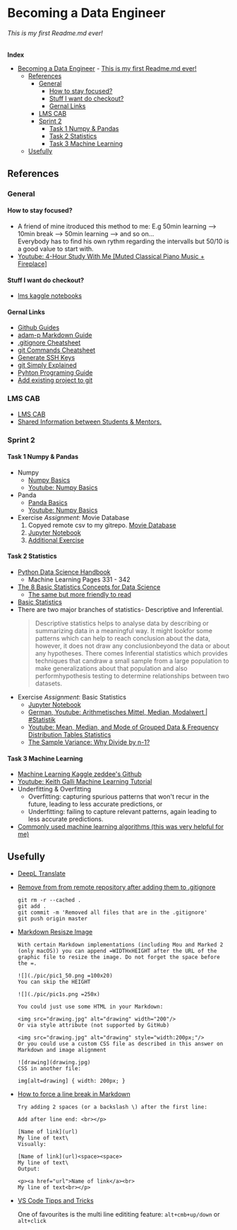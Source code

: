 # Becoming a Data Engineer 
###### This is my first Readme.md ever!


__Index__
- [Becoming a Data Engineer](#becoming-a-data-engineer)
          - [This is my first Readme.md ever!](#this-is-my-first-readmemd-ever)
  - [References](#references)
    - [General](#general)
      - [How to stay focused?](#how-to-stay-focused)
      - [Stuff I want do checkout?](#stuff-i-want-do-checkout)
      - [Gernal Links](#gernal-links)
    - [LMS CAB](#lms-cab)
    - [Sprint 2](#sprint-2)
      - [Task 1 Numpy & Pandas](#task-1-numpy--pandas)
      - [Task 2 Statistics](#task-2-statistics)
      - [Task 3 Machine Learning](#task-3-machine-learning)
  - [Usefully](#usefully)


## References 
### General

#### How to stay focused?
- A friend of mine itroduced this method to me: E.g 50min learning --> 10min break --> 50min learning --> and so on...  
Everybody has to find his own rythm regarding the intervalls but 50/10 is a good value to start with. 
- [Youtube: 4-Hour Study With Me [Muted Classical Piano Music + Fireplace]](https://www.youtube.com/watch?v=lq9bA39t30I)

#### Stuff I want do checkout? 

- [lms kaggle notebooks](https://github.com/plsms)

#### Gernal Links

- [Github Guides](https://guides.github.com/)
- [adam-p Markdown Guide](https://github.com/adam-p/markdown-here/wiki/Markdown-Here-Cheatsheet)
- [.gitignore Cheatsheet](https://github.com/kenmueller/gitignore/blob/master/README.md)
- [git Commands Cheatsheet](https://education.github.com/git-cheat-sheet-education.pdf)
- [Generate SSH Keys](https://docs.github.com/en/github/authenticating-to-github/connecting-to-github-with-ssh/generating-a-new-ssh-key-and-adding-it-to-the-ssh-agent)
- [git Simply Explained](https://www.atlassian.com/de/git/tutorials)
- [Pyhton Programing Guide](https://www.geeksforgeeks.org/python-programming-language/?ref=leftbar)
- [Add existing project to git](https://gist.github.com/alexpchin/102854243cd066f8b88e)


### LMS CAB

- [LMS CAB](https://lms.codeacademyberlin.com)
- [Shared Information between Students & Mentors.](shared_links_information.md)

### Sprint 2

#### Task 1 Numpy & Pandas
- Numpy
  - [Numpy Basics](https://cs231n.github.io/python-numpy-tutorial/#numpy)
  - [Youtube: Numpy Basics](https://www.youtube.com/watch?v=GB9ByFAIAH4)
- Panda
  - [Panda Basics](https://dsft.code-data-ai.com/pandas-dataframe/)
  - [Youtube: Numpy Basics](https://www.youtube.com/watch?v=vmEHCJofslg)
- Exercise *Assignment*: Movie Database
  1. Copyed remote csv to my gitrepo. [Movie Database](sprint_2/movie_dataset.csv)
  2. [Jupyter Notebook](sprint_2/task_1.ipynb)
  3. [Additional Exercise](https://python.plainenglish.io/100-numpy-exercises-for-data-science-1d1bb221e7cd)

#### Task 2 Statistics
- [Python Data Science Handbook](https://tanthiamhuat.files.wordpress.com/2018/04/pythondatasciencehandbook.pdf)
  - Machine Learning Pages 331 - 342
- [The 8 Basic Statistics Concepts for Data Science](https://www.kdnuggets.com/2020/06/8-basic-statistics-conceptshtml)
  - [The same but more friendly to read](sprint_2/8_Basic_Statistic_Concepts.pdf)
- [Basic Statistics](https://dsft.code-data-ai.com/stats-1/)
- There are two major branches of statistics- Descriptive and Inferential. 
   >Descriptive statistics helps to analyse data by describing or summarizing data in a meaningful way. It might lookfor some patterns which can help to reach conclusion about the data, however, it does not draw any conclusionbeyond the data or about any hypotheses. There comes Inferential statistics which provides techniques that candraw a small sample from a large population to make generalizations about that population and also performhypothesis testing to determine relationships between two datasets.
- Exercise *Assignment*: Basic Statistics
  - [Jupyter Notebook](sprint_2/task_2.ipynb)
  - [German, Youtube: Arithmetisches Mittel, Median, Modalwert | #Statistik ](https://www.youtube.com/watchv=DhXz9vM6Z8c)
  - [Youtube: Mean, Median, and Mode of Grouped Data & Frequency Distribution Tables Statistics](https://www.youtubecom/watch?v=zjHfAhcU6kE)
  - [The Sample Variance: Why Divide by n-1?](https://www.youtube.com/watch?v=9ONRMymR2Eg)

#### Task 3 Machine Learning 
  - [Machine Learning Kaggle zeddee's Github](https://gist.github.com/zeddee/824cfa865bd2944057a49bf2fd6e4b65)
  - [Youtube: Keith Galli Machine Learning Tutorial](https://www.youtube.com/watch?v=M9Itm95JzL0)
  - Underfitting & Overfitting
    - Overfitting: capturing spurious patterns that won't recur in the future, leading to less accurate predictions, or
    - Underfitting: failing to capture relevant patterns, again leading to less accurate predictions.
  - [Commonly used machine learning algorithms (this was very helpful for me)](https://www.analyticsvidhya.com/blog/2017/09/common-machine-learning-algorithms/)

## Usefully

- [DeepL Translate](https://www.deepl.com/translator)
- [Remove from from remote repository after adding them to .gitignore](https://stackoverflow.com/questions/7927230/remove-directory-from-remote-repository-after-adding-them-to-gitignore)

  ```
  git rm -r --cached . 
  git add .
  git commit -m 'Removed all files that are in the .gitignore' 
  git push origin master
  ```

- [Markdown Resisze Image](https://stackoverflow.com/questions/14675913/changing-image-size-in-markdown)
  ```
  With certain Markdown implementations (including Mou and Marked 2 (only macOS)) you can append =WIDTHxHEIGHT after the URL of the graphic file to resize the image. Do not forget the space before the =.

  ![](./pic/pic1_50.png =100x20)
  You can skip the HEIGHT

  ![](./pic/pic1s.png =250x)
  ```

  ```
  You could just use some HTML in your Markdown:

  <img src="drawing.jpg" alt="drawing" width="200"/>
  Or via style attribute (not supported by GitHub)

  <img src="drawing.jpg" alt="drawing" style="width:200px;"/>
  Or you could use a custom CSS file as described in this answer on Markdown and image alignment

  ![drawing](drawing.jpg)
  CSS in another file:

  img[alt=drawing] { width: 200px; }
  ```

- [How to force a line break in Markdown](https://stackoverflow.com/questions/26626256/how-to-insert-a-line-break-br-in-markdown)  
  ```
  Try adding 2 spaces (or a backslash \) after the first line:

  Add after line end: <br></p>

  [Name of link](url)
  My line of text\
  Visually:

  [Name of link](url)<space><space>
  My line of text\
  Output:

  <p><a href="url">Name of link</a><br>
  My line of text<br></p>
  ```
- [VS Code Tipps and Tricks](https://code.visualstudio.com/docs/getstarted/tips-and-tricks)

  One of favourites is the multi line edititing feature: `alt+cmb+up/down` or `alt+click`




